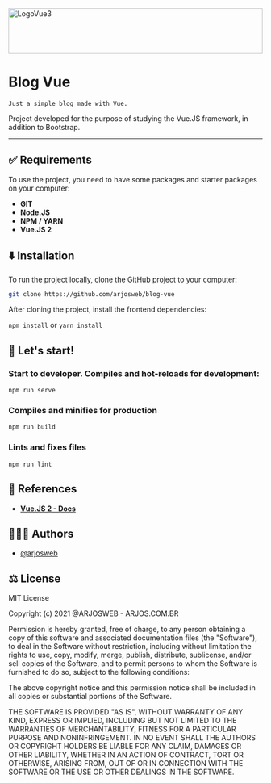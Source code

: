<img alt="LogoVue3" height="90px" src="https://vuejs.org/images/logo.svg" width="100%"/>

# Blog Vue
`Just a simple blog made with Vue.`

Project developed for the purpose of studying the Vue.JS framework, in addition to Bootstrap.

---

## ✅ Requirements

To use the project, you need to have some packages and starter packages on your computer:

* __GIT__
* __Node.JS__
* __NPM / YARN__
* __Vue.JS 2__


## ⬇️ Installation

To run the project locally, clone the GitHub project to your computer:

```bash
git clone https://github.com/arjosweb/blog-vue
```

After cloning the project, install the frontend dependencies:

`npm install` or `yarn install`

## 🚀 Let's start!

### Start to developer. Compiles and hot-reloads for development:

```
npm run serve
```

### Compiles and minifies for production

```
npm run build
```

### Lints and fixes files
```
npm run lint
```

## 📖 References

* __[Vue.JS 2 - Docs](https://vuejs.org/v2/guide/)__

## 🧑🏻‍💻 Authors

- [@arjosweb](https://www.github.com/arjosweb)


## ⚖️ License

MIT License

Copyright (c) 2021 @ARJOSWEB - ARJOS.COM.BR

Permission is hereby granted, free of charge, to any person obtaining a copy
of this software and associated documentation files (the "Software"), to deal
in the Software without restriction, including without limitation the rights
to use, copy, modify, merge, publish, distribute, sublicense, and/or sell
copies of the Software, and to permit persons to whom the Software is
furnished to do so, subject to the following conditions:

The above copyright notice and this permission notice shall be included in all
copies or substantial portions of the Software.

THE SOFTWARE IS PROVIDED "AS IS", WITHOUT WARRANTY OF ANY KIND, EXPRESS OR
IMPLIED, INCLUDING BUT NOT LIMITED TO THE WARRANTIES OF MERCHANTABILITY,
FITNESS FOR A PARTICULAR PURPOSE AND NONINFRINGEMENT. IN NO EVENT SHALL THE
AUTHORS OR COPYRIGHT HOLDERS BE LIABLE FOR ANY CLAIM, DAMAGES OR OTHER
LIABILITY, WHETHER IN AN ACTION OF CONTRACT, TORT OR OTHERWISE, ARISING FROM,
OUT OF OR IN CONNECTION WITH THE SOFTWARE OR THE USE OR OTHER DEALINGS IN THE
SOFTWARE.

  